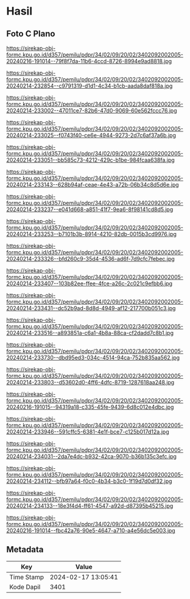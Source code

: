 # Hasil

## Foto C Plano

https://sirekap-obj-formc.kpu.go.id/d357/pemilu/pdpr/34/02/09/20/02/3402092002005-20240216-191014--79f8f7da-11b6-4ccd-8726-8994e9ad8818.jpg

https://sirekap-obj-formc.kpu.go.id/d357/pemilu/pdpr/34/02/09/20/02/3402092002005-20240214-232854--c9791319-d1d1-4c34-b1cb-aada8daf818a.jpg

https://sirekap-obj-formc.kpu.go.id/d357/pemilu/pdpr/34/02/09/20/02/3402092002005-20240214-233002--47011ce7-82b6-47d0-9069-60e562fccc76.jpg

https://sirekap-obj-formc.kpu.go.id/d357/pemilu/pdpr/34/02/09/20/02/3402092002005-20240214-233025--f0743f40-ce6e-4944-9273-2d7c6af37a6b.jpg

https://sirekap-obj-formc.kpu.go.id/d357/pemilu/pdpr/34/02/09/20/02/3402092002005-20240214-233051--bb585c73-4212-429c-b1be-984fcaa638fa.jpg

https://sirekap-obj-formc.kpu.go.id/d357/pemilu/pdpr/34/02/09/20/02/3402092002005-20240214-233143--628b94af-ceae-4e43-a72b-06b34c8d5d6e.jpg

https://sirekap-obj-formc.kpu.go.id/d357/pemilu/pdpr/34/02/09/20/02/3402092002005-20240214-233237--e041d668-a851-41f7-9ea6-8f98141cd8d5.jpg

https://sirekap-obj-formc.kpu.go.id/d357/pemilu/pdpr/34/02/09/20/02/3402092002005-20240214-233253--b7101b3b-8914-4210-82db-0015b3cd9976.jpg

https://sirekap-obj-formc.kpu.go.id/d357/pemilu/pdpr/34/02/09/20/02/3402092002005-20240214-233326--bfd260c9-35d4-4536-ad6f-7d9cfc7febec.jpg

https://sirekap-obj-formc.kpu.go.id/d357/pemilu/pdpr/34/02/09/20/02/3402092002005-20240214-233407--103b82ee-ffee-4fce-a26c-2c021c9efbb6.jpg

https://sirekap-obj-formc.kpu.go.id/d357/pemilu/pdpr/34/02/09/20/02/3402092002005-20240214-233431--dc52b9ad-8d8d-4949-af12-217700b051c3.jpg

https://sirekap-obj-formc.kpu.go.id/d357/pemilu/pdpr/34/02/09/20/02/3402092002005-20240214-233516--a893851a-c6a1-4b8a-88ca-cf2dadd7c8b1.jpg

https://sirekap-obj-formc.kpu.go.id/d357/pemilu/pdpr/34/02/09/20/02/3402092002005-20240214-233730--dbd95ed3-034c-4514-94ca-752b835aa562.jpg

https://sirekap-obj-formc.kpu.go.id/d357/pemilu/pdpr/34/02/09/20/02/3402092002005-20240214-233803--d53602d0-4ff6-4dfc-8719-1287618aa248.jpg

https://sirekap-obj-formc.kpu.go.id/d357/pemilu/pdpr/34/02/09/20/02/3402092002005-20240216-191015--94319a18-c335-45fe-9439-6d8c012e4dbc.jpg

https://sirekap-obj-formc.kpu.go.id/d357/pemilu/pdpr/34/02/09/20/02/3402092002005-20240214-233946--591cffc5-6381-4e1f-bce7-c125b017d12a.jpg

https://sirekap-obj-formc.kpu.go.id/d357/pemilu/pdpr/34/02/09/20/02/3402092002005-20240214-234031--2da7e4dc-b932-42ca-9070-b36b135c3efc.jpg

https://sirekap-obj-formc.kpu.go.id/d357/pemilu/pdpr/34/02/09/20/02/3402092002005-20240214-234112--bfb97a64-f0c0-4b34-b3c0-1f19d7d0df32.jpg

https://sirekap-obj-formc.kpu.go.id/d357/pemilu/pdpr/34/02/09/20/02/3402092002005-20240214-234133--18e3f4d4-ff61-4547-a92d-d87395b45215.jpg

https://sirekap-obj-formc.kpu.go.id/d357/pemilu/pdpr/34/02/09/20/02/3402092002005-20240216-191014--fbc42a76-90e5-4647-a710-a4e56dc5e003.jpg


## Metadata

| Key        | Value               |
| ---------- | ------------------- |
| Time Stamp | 2024-02-17 13:05:41 |
| Kode Dapil | 3401                |



